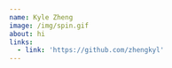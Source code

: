 ```yaml
---
name: Kyle Zheng
image: /img/spin.gif
about: hi
links:
  - link: 'https://github.com/zhengkyl'
---
```


